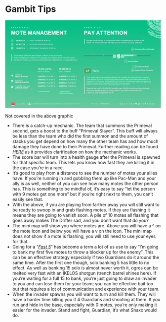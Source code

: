 # Gambit Tips

![](Gambit-876cb2d5-ec25-4ee6-8978-2ad5d5b71861.jpg)

Not covered in the above graphic

- There is a catch-up mechanic. The team that summons the Primeval second, gets a boost to the buff “Primeval Slayer”. This buff will always be less than the team who did the first summon and the amount of stacks you get depend on how many the other team has and how much damage they have done to their Primeval. Further reading can be found *[HERE](https://www.bungie.net/en/Forums/Post/248864293)* as it provides clarification on how the mechanic works.
- The score bar will turn into a health gauge after the Primeval is spawned for that specific team. This lets you know how fast they are killing it in the case you’re in a race.
- It’s good to play from a distance to see the number of motes your allies have. If you’re running in and gobbling them up like Pac-Man and your ally is as well, neither of you can see how many motes the other person has. This is something to be mindful of, it’s easy to say “let the person with 9 motes get one more” but if you’re right next to them, you can’t easily see that.
- With the above, if you are playing from farther away you will still want to be ready to swoop in and grab flashing motes. If they are flashing it means they are going to vanish soon. A pile of 10 motes all flashing that goes away makes The Drifter sad, and you don’t want that do you?
- The mini map will show you where motes are. Above you will have a ^ on the mote icon and below you will have a v on the icon. The mini map does not show if a mote is flashing, you will still need to use your eyes for that.
- Going for a “*[Fast 5](https://www.imdb.com/title/tt1596343/?ref_=nv_sr_1)*” has become a term a lot of us use to say “I’m going to bank my first five motes to throw a blocker up for the enemy”. This can be an effective strategy especially if two Guardians do it around the same time. After the first one though, solo banking 5 has little to no effect. As well as banking 15 solo is almost never worth it, ogres can be melted very fast with an IKELOS shotgun (trench barrel shines here). If you’re waiting for a full 15 to bank, you’re just going to draw an invader to you and can lose them for your team; you can be effective bait too but that requires a lot of communication and experience with your team.
- When the invader spawns you will want to turn and kill them. They will have a harder time killing you if 4 Guardians and shooting at them. If you run and hide in the base, especially with 0 motes, you’re only making it easier for the invader. Stand and fight, Guardian; it’s what Shaxx would do.